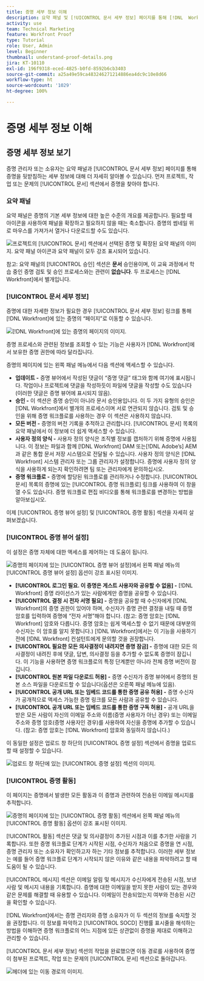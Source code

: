```yaml
---
title: 증명 세부 정보 이해
description: 요약 패널 및 [!UICONTROL 문서 세부 정보] 페이지를 통해 [!DNL  Workfront] 의 증명을 뒷받침하는 세부 정보에 대해 더 자세히 알아봅니다.
activity: use
team: Technical Marketing
feature: Workfront Proof
type: Tutorial
role: User, Admin
level: Beginner
thumbnail: understand-proof-details.png
jira: KT-10110
exl-id: 196f9318-eced-4825-b0fd-8592b6cb3403
source-git-commit: a25a49e59ca483246271214886ea4dc9c10e8d66
workflow-type: ht
source-wordcount: '1029'
ht-degree: 100%

---
```


# 증명 세부 정보 이해

## 증명 세부 정보 보기

증명 관리자 또는 소유자는 요약 패널과 [!UICONTROL 문서 세부 정보] 페이지를 통해 증명을 뒷받침하는 세부 정보에 대해 더 자세히 알아볼 수 있습니다. 먼저 프로젝트, 작업 또는 문제의 [!UICONTROL 문서] 섹션에서 증명을 찾아야 합니다.

### 요약 패널

요약 패널은 증명의 기본 세부 정보에 대한 높은 수준의 개요를 제공합니다. 필요할 때 아이콘을 사용하여 패널을 확장하고 필요하지 않을 때는 축소합니다. 증명의 썸네일 위로 마우스를 가져가서 열거나 다운로드할 수도 있습니다.

![프로젝트의 [!UICONTROL 문서] 섹션에서 선택된 증명 및 확장된 요약 패널의 이미지. 요약 패널 아이콘과 요약 패널이 모두 강조 표시되어 있습니다.](assets/document-summary.png)

참고: 요약 패널의 [!UICONTROL 승인] 섹션은 **문서** 승인용이며, 이 교육 과정에서 학습 중인 증명 검토 및 승인 프로세스와는 관련이 **없습니다**. 두 프로세스는 [!DNL Workfront]에서 별개입니다.

### [!UICONTROL 문서 세부 정보]

증명에 대한 자세한 정보가 필요한 경우 [!UICONTROL 문서 세부 정보] 링크를 통해 [!DNL Workfront]에 있는 증명의 “페이지”로 이동할 수 있습니다.

![[!DNL  Workfront]에 있는 증명의 페이지의 이미지.](assets/document-details.png)

증명 프로세스와 관련된 정보를 조회할 수 있는 기능은 사용자가 [!DNL Workfront]에서 보유한 증명 권한에 따라 달라집니다.

증명의 페이지에 있는 왼쪽 패널 메뉴에서 다음 섹션에 액세스할 수 있습니다.

* **업데이트 -** 증명 뷰어에서 작성된 댓글이 “증명 댓글” 태그와 함께 여기에 표시됩니다. 작업이나 프로젝트에 댓글을 작성하듯이 파일에 댓글을 작성할 수도 있습니다(이러한 댓글은 증명 뷰어에 표시되지 않음).
* **승인 -** 이 섹션은 증명 승인이 아니라 문서 승인용입니다. 이 두 가지 유형의 승인은 [!DNL Workfront]에서 별개의 프로세스이며 서로 연관되지 않습니다. 검토 및 승인을 위해 증명 워크플로를 사용하는 경우 이 섹션은 사용하지 않습니다.
* **모든 버전 -** 증명의 버전 기록을 추적하고 관리합니다. [!UICONTROL 문서] 목록의 요약 패널에서 이 정보에 더 쉽게 액세스할 수 있습니다.
* **사용자 정의 양식 -** 사용자 정의 양식은 조직별 정보를 캡처하기 위해 증명에 사용됩니다. 이 정보는 파일과 함께 [!DNL Workfront] DAM 또는[!DNL Adobe’s] AEM과 같은 통합 문서 저장 시스템으로 전달될 수 있습니다. 사용자 정의 양식은 [!DNL Workfront] 시스템 관리자 또는 그룹 관리자가 설정합니다. 증명에 사용자 정의 양식을 사용하게 되는지 확인하려면 팀 또는 관리자에게 문의하십시오.
* **증명 워크플로 -** 증명에 할당된 워크플로를 관리하거나 수정합니다. [!UICONTROL 문서] 목록의 증명에 있는 [!UICONTROL 증명 워크플로] 링크를 사용하여 이 창을 열 수도 있습니다. 증명 워크플로 편집 비디오를 통해 워크플로를 변경하는 방법을 알아보십시오.

이제 [!UICONTROL 증명 뷰어 설정] 및 [!UICONTROL 증명 활동] 섹션을 자세히 살펴보겠습니다.

### [!UICONTROL 증명 뷰어 설정]

이 설정은 증명 자체에 대한 액세스를 제어하는 데 도움이 됩니다.

![증명의 페이지에 있는 [!UICONTROL 증명 뷰어 설정]에서 왼쪽 패널 메뉴의 [!UICONTROL 증명 뷰어 설정] 옵션이 강조 표시된 이미지.](assets/proofing-settings-on-details-page.png)

* **[!UICONTROL 로그인 필요. 이 증명은 게스트 사용자와 공유할 수 없음] -** [!DNL Workfront] 증명 라이선스가 있는 사람에게만 증명을 공유할 수 있습니다.
* **[!UICONTROL 결정 시 전자 서명 필요] -** 증명을 공유할 때 수신자에게 [!DNL Workfront]의 증명 권한이 있어야 하며, 수신자가 증명 관련 결정을 내릴 때 증명 암호를 입력하여 증명에 “전자 서명”해야 합니다. (참고: 증명 암호는 [!DNL Workfront] 암호와 다릅니다. 증명 암호는 쉽게 액세스할 수 없기 때문에 대부분의 수신자는 이 암호를 알지 못합니다.) [!DNL Workfront]에서는 이 기능을 사용하기 전에 [!DNL Workfront] 컨설턴트에게 문의할 것을 권장합니다.
* **[!UICONTROL 필요한 모든 의사결정이 내려지면 증명 잠금] -** 증명에 대한 모든 의사결정이 내려진 후에 댓글, 답변, 의사결정 등을 추가할 수 없도록 증명이 잠깁니다. 이 기능을 사용하면 증명 워크플로의 특정 단계뿐만 아니라 전체 증명 버전이 잠깁니다.
* **[!UICONTROL 원본 파일 다운로드 허용] -** 증명 수신자가 증명 뷰어에서 증명의 원본 소스 파일을 다운로드할 수 있습니다(옵션은 오른쪽 패널 메뉴에 있음).
* **[!UICONTROL 공개 URL 또는 임베드 코드를 통한 증명 공유 허용] -** 증명 수신자가 공개적으로 액세스 가능한 증명 링크를 모든 사람과 공유할 수 있습니다.
* **[!UICONTROL 공개 URL 또는 임베드 코드를 통한 증명 구독 허용] -** 공개 URL을 받은 모든 사람이 자신의 이메일 주소와 이름(증명 사용자가 아닌 경우) 또는 이메일 주소와 증명 암호(증명 사용자인 경우)를 사용하여 자신을 증명에 추가할 수 있습니다. (참고: 증명 암호는 [!DNL Workfront] 암호와 동일하지 않습니다.)

이 동일한 설정은 업로드 창 하단의 [!UICONTROL 증명 설정] 섹션에서 증명을 업로드할 때 설정할 수 있습니다.

![업로드 창 하단에 있는 [!UICONTROL 증명 설정] 섹션의 이미지.](assets/proof-settings-on-upload-page.png)

### [!UICONTROL 증명 활동]

이 페이지는 증명에서 발생한 모든 활동과 이 증명과 관련하여 전송된 이메일 메시지를 추적합니다.

![증명의 페이지에 있는 [!UICONTROL 증명 활동] 섹션에서 왼쪽 패널 메뉴의 [!UICONTROL 증명 활동] 옵션이 강조 표시된 이미지.](assets/proofing-activity-in-details.png)

[!UICONTROL 활동] 섹션은 댓글 및 의사결정이 추가된 시점과 이를 추가한 사람을 기록합니다. 또한 증명 워크플로 단계가 시작된 시점, 수신자가 처음으로 증명을 연 시점, 증명 관리자 또는 소유자가 확인하고자 하는 기타 정보를 추적합니다. 이러한 세부 정보는 예를 들어 증명 워크플로 단계가 시작되지 않은 이유와 같은 내용을 파악하려고 할 때 도움이 될 수 있습니다.

[!UICONTROL 메시지] 섹션은 이메일 알림 및 메시지가 수신자에게 전송된 시점, 보낸 사람 및 메시지 내용을 기록합니다. 증명에 대한 이메일을 받지 못한 사람이 있는 경우와 같은 문제를 해결할 때 유용할 수 있습니다. 이메일이 전송되었는지 여부와 전송된 시간을 확인할 수 있습니다.

[!DNL Workfront]에서는 증명 관리자와 증명 소유자가 이 두 섹션의 정보를 숙지할 것을 권장합니다. 이 정보를 파악하고 [!UICONTROL SOCD] 진행률 표시줄을 해석하는 방법을 이해하면 증명 워크플로의 어느 지점에 있든 상관없이 증명을 제대로 이해하고 관리할 수 있습니다.

[!UICONTROL 문서 세부 정보] 섹션의 작업을 완료했으면 이동 경로를 사용하여 증명이 첨부된 프로젝트, 작업 또는 문제의 [!UICONTROL 문서] 섹션으로 돌아갑니다.

![헤더에 있는 이동 경로의 이미지.](assets/proof-breadcrumb.png)

<!--
#### Learn more
* [!UICONTROL Document details] overview
* Add a custom form to a document
* Request document approvals
* Summary for documents overview
* View activity on a proof within [!DNL Workfront]
-->
